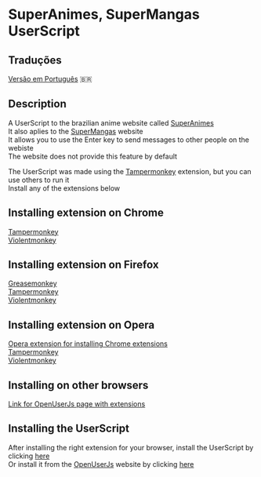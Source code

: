 # SuperAnimes, SuperMangas UserScript

## Traduções
[Versão em Português](./README-PT.md) 🇧🇷

## Description
A UserScript to the brazilian anime website called [SuperAnimes](https://www.superanimes.org/)<br>
It also aplies to the [SuperMangas](https://www.supermangas.site/) website<br>
It allows you to use the Enter key to send messages to other people on the webiste<br>
The website does not provide this feature by default<br>

The UserScript was made using the [Tampermonkey](https://www.tampermonkey.net/) extension, but you can use others to run it<br>
Install any of the extensions below

## Installing extension on Chrome
[Tampermonkey](https://chrome.google.com/webstore/detail/tampermonkey/dhdgffkkebhmkfjojejmpbldmpobfkfo)<br>
[Violentmonkey](https://chrome.google.com/webstore/detail/violentmonkey/jinjaccalgkegednnccohejagnlnfdag)<br>

## Installing extension on Firefox
[Greasemonkey](https://addons.mozilla.org/firefox/addon/greasemonkey/)<br>
[Tampermonkey](https://addons.mozilla.org/firefox/addon/tampermonkey/)<br>
[Violentmonkey](https://addons.mozilla.org/firefox/addon/violentmonkey/)<br>

## Installing extension on Opera
[Opera extension for installing Chrome extensions](https://addons.opera.com/en/extensions/details/install-chrome-extensions/)<br>
[Tampermonkey](https://chrome.google.com/webstore/detail/tampermonkey/dhdgffkkebhmkfjojejmpbldmpobfkfo)<br>
[Violentmonkey](https://chrome.google.com/webstore/detail/jinjaccalgkegednnccohejagnlnfdag/)<br>

## Installing on other browsers
[Link for OpenUserJs page with extensions](https://openuserjs.org/about/Userscript-Beginners-HOWTO)<br>

## Installing the UserScript
After installing the right extension for your browser, install the UserScript by clicking [here](https://github.com/stake2/sa-style/raw/master/sa-style.user.css)<br>
Or install it from the [OpenUserJs](https://openuserjs.org/) website by clicking [here](https://openuserjs.org/scripts/stake2/Stake2_-_Enviar_mensagem_com_Enter_no_SuperAnimes)
